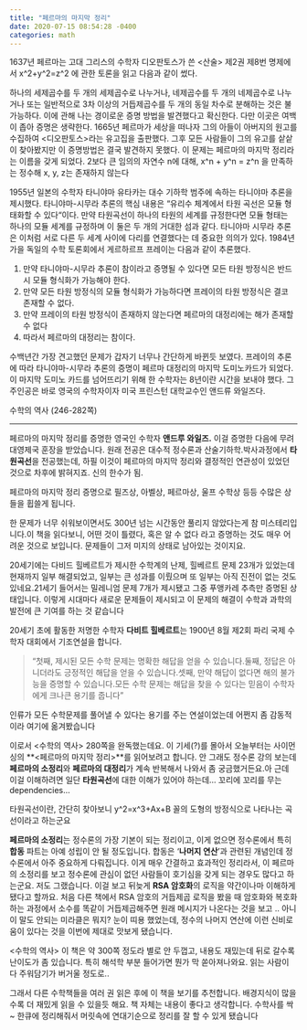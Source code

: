 ```yaml
---
title: "페르마의 마지막 정리"
date: 2020-07-15 08:54:28 -0400
categories: math
---
```



1637년 페르마는 고대 그리스의 수학자 디오판토스가 쓴 <산술> 제2권 제8번 명제에서 x^2+y^2=z^2 에 관한 토론을 읽고 다음과 같이 썼다.

하나의 세제곱수를 두 개의 세제곱수로 나누거나, 네제곱수를 두 개의 네제곱수로 나누거나 또는 일반적으로 3차 이상의 거듭제곱수를 두 개의 동일 차수로 분해하는 것은 불가능하다. 이에 관해 나는 경이로운 증명 방법을 발견했다고 확신한다. 다만 이곳은 여백이 좁아 증명은 생략한다.
1665년 페르마가 세상을 떠나자 그의 아들이 아버지의 원고를 수집하여 <디오판토스>라는 유고집을 출판했다. 그후 모든 사람들이 그의 유고를 샅샅이 찾아봤지만 이 증명방법은 결국 발견하지 못했다. 이 문제는 페르마의 마지막 정리라는 이름을 갖게 되었다.
2보다 큰 임의의 자연수 n에 대해, x^n + y^n = z^n 을 만족하는 정수해 x, y, z는 존재하지 않는다

1955년 일본의 수학자 타니야마 유타카는 대수 기하학 범주에 속하는 타니야마 추론을 제시했다. 타니야마-시무라 추론의 핵심 내용은 “유리수 체계에서 타원 곡선은 모듈 형태화할 수 있다“이다. 만약 타원곡선이 하나의 타원의 세계를 규정한다면 모듈 형태는 하나의 모듈 세계를 규정하며 이 둘은 두 개의 거대한 섬과 같다. 타니야마 시무라 추론은 이처럼 서로 다른 두 세계 사이에 다리를 연결했다는 데 중요한 의의가 있다.
1984년 가을 독일의 수학 토론회에서 게르하르프 프레이는 다음과 같이 추론했다.

1. 만약 타니야마-시무라 추론이 참이라고 증명될 수 있다면 모든 타원 방정식은 반드시 모듈 형식화가 가능해야 한다.
2. 만약 모든 타원 방정식의 모듈 형식화가 가능하다면 프레이의 타원 방정식은 결코 존재할 수 없다.
3. 만약 프레이의 타원 방정식이 존재하지 않는다면 페르마의 대정리에는 해가 존재할 수 없다
4. 따라서 페르마의 대정리는 참이다.

수백년간 가장 견고했던 문제가 갑자기 너무나 간단하게 바뀐듯 보였다. 프레이의 추론에 따라 타니야마-시무라 추론의 증명이 페르마 대정리의 마지막 도미노카드가 되었다.
이 마지막 도미노 카드를 넘어뜨리기 위해 한 수학자는 8년이란 시간을 보내야 했다. 그 주인공은 바로 영국의 수학자이자 미국 프린스턴 대학교수인 앤드류 와일즈다.


수학의 역사 (246-282쪽)

------------------------


페르마의 마지막 정리를 증명한 영국인 수학자 **앤드루 와일즈.** 이걸 증명한 다음에 무려 대영제국 훈장을 받았습니다. 원래 전공은 대수적 정수론과 산술기하학.박사과정에서 **타원곡선**을 전공했는데, 하필 이것이 페르마의 마지막 정리와 결정적인 연관성이 있었던 것으로 차후에 밝혀지죠. 신의 한수가 됨.

페르마의 마지막 정리 증명으로 필즈상, 아벨상, 페르마상, 울프 수학상 등등 수많은 상들을 휩쓸게 됩니다.

한 문제가 너무 쉬워보이면서도 300년 넘는 시간동안 풀리지 않았다는게 참 미스테리입니다.이 책을 읽다보니, 어떤 것이 틀렸다, 혹은 알 수 없다 라고 증명하는 것도 매우 어려운 것으로 보입니다. 문제들이 그저 미지의 상태로 남아있는 것이지요.

20세기에는 다비드 힐베르트가 제시한 수학계의 난제, 힐베르트 문제 23개가 있었는데 현재까지 일부 해결되었고, 일부는 큰 성과를 이뤘으며 또 일부는 아직 진전이 없는 것도 있네요.21세기 들어서는 밀레니엄 문제 7개가 제시됐고 그중 푸앵카레 추측만 증명된 상태입니다. 이렇게 시대마다 새로운 문제들이 제시되고 이 문제의 해결이 수학과 과학의 발전에 큰 기여를 하는 것 같습니다

20세기 초에 활동한 저명한 수학자 **다비트 힐베르트**는 1900년 8월 제2회 파리 국제 수학자 대회에서 기조연설을 합니다.

> “첫째, 제시된 모든 수학 문제는 명확한 해답을 얻을 수 있습니다.둘째, 정답은 아니더라도 긍정적인 해답을 얻을 수 있습니다.셋째, 만약 해답이 없다면 해의 불가능을 증명할 수 있습니다.모든 수학 문제는 해답을 찾을 수 있다는 믿음이 수학자에게 크나큰 용기를 줍니다”

인류가 모든 수학문제를 풀어낼 수 있다는 용기를 주는 연설이었는데 어쩐지 좀 감동적이라 여기에 옮겨봤습니다

이로서 <수학의 역사> 280쪽을 완독했는데요. 이 기세(?)를 몰아서 오늘부터는 사이먼 싱의 **<페르마의 마지막 정리>**를 읽어보려고 합니다. 안 그래도 정수론 강의 보는데 **페르마의 소정리**와 **페르마의 대정리**가 계속 반복해서 나와서 좀 궁금했거든요.아 근데 이걸 이해하려면 일단 **타원곡선**에 대한 이해가 있어야 하는데… 꼬리에 꼬리를 무는 dependencies…

타원곡선이란, 간단히 찾아보니 y^2=x^3+Ax+B 꼴의 도형의 방정식으로 나타나는 곡선이라고 하는군요

**페르마의 소정리**는 정수론의 가장 기본이 되는 정리이고, 이게 없으면 정수론에서 특히 **합동** 파트는 아예 성립이 안 될 정도입니다. 합동은 ‘**나머지 연산**’과 관련된 개념인데 정수론에서 아주 중요하게 다뤄집니다. 
이게 매우 간결하고 효과적인 정리라서, 이 페르마의 소정리를 보고 정수론에 관심이 없던 사람들이 호기심을 갖게 되는 경우도 많다고 하는군요. 저도 그랬습니다. 
이걸 보고 뒤늦게 **RSA 암호화**의 로직을 약간이나마 이해하게 됐다고 할까요. 처음 다른 책에서 RSA 암호의 거듭제곱 로직을 봤을 때 암호화와 복호화 하는 과정에서 소수를 똑같이 거듭제곱해주면 원래 메시지가 나온다는 것을 보고 .. 아니 이 말도 안되는 미라클은 뭐지? 눈이 띠용 했었는데, 정수의 나머지 연산에 이런 신비로움이 있다는 것을 이번에 제대로 맛보게 됐습니다.

<수학의 역사> 이 책은 약 300쪽 정도라 별로 안 두껍고, 내용도 재밌는데 뒤로 갈수록 난이도가 좀 있습니다. 특히 해석학 부분 들어가면 뭔가 막 쏟아져나와요. 
읽는 사람이 다 주워담기가 버거울 정도로..

그래서 다른 수학책들을 여러 권 읽은 후에 이 책을 보기를 추천합니다. 배경지식이 많을수록 더 재밌게 읽을 수 있을듯 해요. 
책 자체는 내용이 좋다고 생각합니다. 수학사를 싹~ 한큐에 정리해줘서 머릿속에 연대기순으로 정리를 잘 할 수 있게 됐습니다
